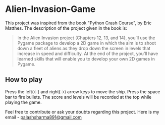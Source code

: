 # Alien-Invasion-Game

This project was inspired from the book "Python Crash Course", by Eric Matthes. The description of the project given in the book is:

> In the Alien Invasion project (Chapters 12, 13, and 14), you’ll use the
> Pygame package to develop a 2D game in which the aim is to shoot down a
> fleet of aliens as they drop down the screen in levels that increase in speed
> and difficulty. At the end of the project, you’ll have learned skills that will
> enable you to develop your own 2D games in Pygame.

## How to play

Press the left(<-) and right(->) arrow keys to move the ship.
Press the space bar to fire bullets.
The score  and levels will be recorded at the top while playing the game.

Feel free to contribute or ask your doubts regarding this project. Here is my email - palashsharma891@gmail.com
